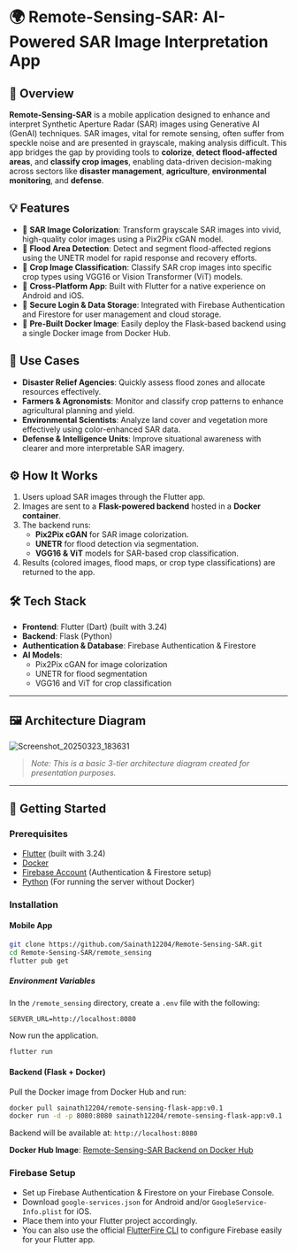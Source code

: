 # 🌍 Remote-Sensing-SAR: AI-Powered SAR Image Interpretation App

## 📝 Overview
**Remote-Sensing-SAR** is a mobile application designed to enhance and interpret Synthetic Aperture Radar (SAR) images using Generative AI (GenAI) techniques. SAR images, vital for remote sensing, often suffer from speckle noise and are presented in grayscale, making analysis difficult. This app bridges the gap by providing tools to **colorize**, **detect flood-affected areas**, and **classify crop images**, enabling data-driven decision-making across sectors like **disaster management**, **agriculture**, **environmental monitoring**, and **defense**.

## 💡 Features
- 🎨 **SAR Image Colorization**: Transform grayscale SAR images into vivid, high-quality color images using a Pix2Pix cGAN model.
- 🌊 **Flood Area Detection**: Detect and segment flood-affected regions using the UNETR model for rapid response and recovery efforts.
- 🌾 **Crop Image Classification**: Classify SAR crop images into specific crop types using VGG16 or Vision Transformer (ViT) models.
- 📱 **Cross-Platform App**: Built with Flutter for a native experience on Android and iOS.
- 🔐 **Secure Login & Data Storage**: Integrated with Firebase Authentication and Firestore for user management and cloud storage.
- 🐳 **Pre-Built Docker Image**: Easily deploy the Flask-based backend using a single Docker image from Docker Hub.

## 🎯 Use Cases
- **Disaster Relief Agencies**: Quickly assess flood zones and allocate resources effectively.
- **Farmers & Agronomists**: Monitor and classify crop patterns to enhance agricultural planning and yield.
- **Environmental Scientists**: Analyze land cover and vegetation more effectively using color-enhanced SAR data.
- **Defense & Intelligence Units**: Improve situational awareness with clearer and more interpretable SAR imagery.

## ⚙️ How It Works
1. Users upload SAR images through the Flutter app.
2. Images are sent to a **Flask-powered backend** hosted in a **Docker container**.
3. The backend runs:
   - **Pix2Pix cGAN** for SAR image colorization.
   - **UNETR** for flood detection via segmentation.
   - **VGG16 & ViT** models for SAR-based crop classification.
4. Results (colored images, flood maps, or crop type classifications) are returned to the app.

## 🛠️ Tech Stack
- **Frontend**: Flutter (Dart) (built with 3.24)
- **Backend**: Flask (Python)
- **Authentication & Database**: Firebase Authentication & Firestore
- **AI Models**:
  - Pix2Pix cGAN for image colorization
  - UNETR for flood segmentation
  - VGG16 and ViT for crop classification

---

## 🖼️ Architecture Diagram

![Screenshot_20250323_183631](https://github.com/user-attachments/assets/6874d697-9888-4595-babb-88faa81061ad)

> _Note: This is a basic 3-tier architecture diagram created for presentation purposes._

---

## 🚀 Getting Started

### Prerequisites
- [Flutter](https://docs.flutter.dev/get-started/install) (built with 3.24)
- [Docker](https://docs.docker.com/get-docker/)
- [Firebase Account](https://firebase.google.com/docs) (Authentication & Firestore setup)
- [Python](https://www.python.org/downloads/) (For running the server without Docker)

### Installation

#### Mobile App
```bash
git clone https://github.com/Sainath12204/Remote-Sensing-SAR.git
cd Remote-Sensing-SAR/remote_sensing
flutter pub get
```

##### Environment Variables

In the `/remote_sensing` directory, create a `.env` file with the following:

```env
SERVER_URL=http://localhost:8080
```

Now run the application.
```bash
flutter run
```

#### Backend (Flask + Docker)
Pull the Docker image from Docker Hub and run:

```bash
docker pull sainath12204/remote-sensing-flask-app:v0.1
docker run -d -p 8080:8080 sainath12204/remote-sensing-flask-app:v0.1
```

Backend will be available at: `http://localhost:8080`

**Docker Hub Image**: [Remote-Sensing-SAR Backend on Docker Hub](https://hub.docker.com/r/sainath12204/remote-sensing-flask-app)

### Firebase Setup
- Set up Firebase Authentication & Firestore on your Firebase Console.
- Download `google-services.json` for Android and/or `GoogleService-Info.plist` for iOS.
- Place them into your Flutter project accordingly.
- You can also use the official [FlutterFire CLI](https://firebase.google.com/docs/flutter/setup?platform=android#install-cli-tools) to configure Firebase easily for your Flutter app.